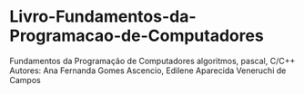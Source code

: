 # Livro-Fundamentos-da-Programacao-de-Computadores
Fundamentos da Programação de Computadores algoritmos, pascal, C/C++ Autores: Ana Fernanda Gomes Ascencio, Edilene Aparecida Veneruchi de Campos 
